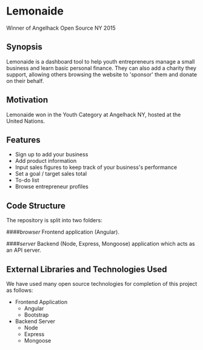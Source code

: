 # Lemonaide
Winner of Angelhack Open Source NY 2015

## Synopsis

Lemonaide is a dashboard tool to help youth entrepreneurs manage a small business and learn basic personal finance.
They can also add a charity they support, allowing others browsing the website to 'sponsor' them and donate on their behalf.

## Motivation

Lemonaide won in the Youth Category at Angelhack NY, hosted at the United Nations.

## Features
* Sign up to add your business
* Add product information
* Input sales figures to keep track of your business's performance
* Set a goal / target sales total
* To-do list
* Browse entrepreneur profiles

## Code Structure

The repository is split into two folders: 

####_browser_
Frontend application (Angular).

####_server_
Backend (Node, Express, Mongoose) application which acts as an API server.

## External Libraries and Technologies Used

We have used many open source technologies for completion of this project as follows:
* Frontend Application
  * Angular
  * Bootstrap
* Backend Server
  * Node
  * Express
  * Mongoose

